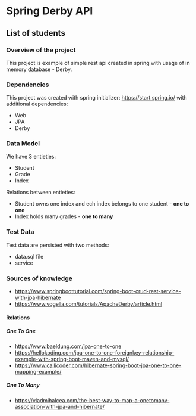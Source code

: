 # Spring Derby API
## List of students

### Overview of the project
This project is example of simple rest api created in spring with
usage of in memory database - Derby.

### Dependencies
This project was created with spring initializer: https://start.spring.io/ with additional dependencies:
* Web
* JPA
* Derby

### Data Model

We have 3 entieties:
* Student
* Grade
* Index

Relations between entieties:
* Student owns one index and ech index belongs to one student - **one to one**
* Index holds many grades - **one to many**

### Test Data
Test data are persisted with two methods:
- data.sql file 
- service

### Sources of knowledge
* https://www.springboottutorial.com/spring-boot-crud-rest-service-with-jpa-hibernate
* https://www.vogella.com/tutorials/ApacheDerby/article.html
#### Relations
##### One To One
* https://www.baeldung.com/jpa-one-to-one
* https://hellokoding.com/jpa-one-to-one-foreignkey-relationship-example-with-spring-boot-maven-and-mysql/
* https://www.callicoder.com/hibernate-spring-boot-jpa-one-to-one-mapping-example/
##### One To Many
* https://vladmihalcea.com/the-best-way-to-map-a-onetomany-association-with-jpa-and-hibernate/